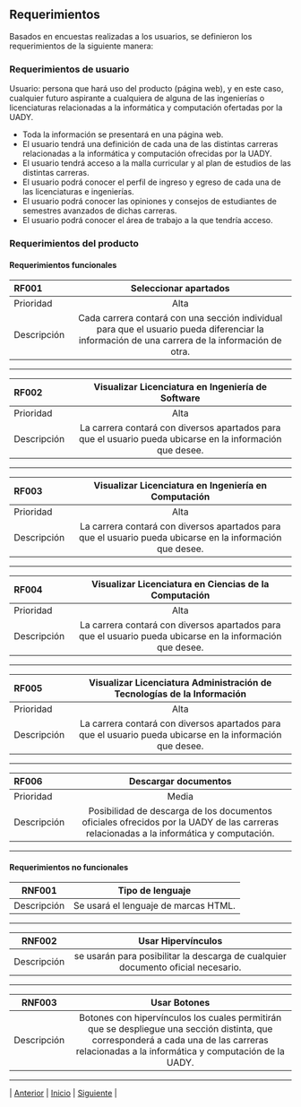 ## Requerimientos

Basados en encuestas realizadas a los usuarios, se definieron los requerimientos de la siguiente manera:

### Requerimientos de usuario

  Usuario: persona que hará uso del producto (página web), y en este caso, cualquier futuro aspirante a cualquiera de alguna de las ingenierías o licenciaturas relacionadas a la informática y computación ofertadas por la UADY. 

  - Toda la información se presentará en una página web. 
  - El usuario tendrá una definición de cada una de las distintas carreras relacionadas a la informática y computación ofrecidas por la UADY.
  - El usuario tendrá acceso a la malla curricular y al plan de estudios de las distintas carreras.
  - El usuario podrá conocer el perfil de ingreso y egreso de cada una de las licenciaturas e ingenierías. 
  - El usuario podrá conocer las opiniones y consejos de estudiantes de semestres avanzados de dichas carreras.
  - El usuario podrá conocer el área de trabajo a la que tendría acceso.

### Requerimientos del producto

#### Requerimientos funcionales


| RF001   |     Seleccionar apartados    |
| :---        |    :----:   |
| Prioridad | Alta |
| Descripción |Cada carrera contará con una sección individual para que el usuario pueda diferenciar la información de una carrera de la información de otra. |

***

| RF002   |     Visualizar Licenciatura en Ingeniería de Software    |
| :---        |    :----:   |
| Prioridad | Alta |
| Descripción |La carrera contará con diversos apartados para que el usuario pueda ubicarse en la información que desee. |

***

| RF003   |     Visualizar Licenciatura en Ingeniería en Computación    |
| :---        |    :----:   |
| Prioridad | Alta |
| Descripción |La carrera contará con diversos apartados para que el usuario pueda ubicarse en la información que desee. |

***

| RF004   |     Visualizar Licenciatura en Ciencias de la Computación    |
| :---        |    :----:   |
| Prioridad | Alta |
| Descripción |La carrera contará con diversos apartados para que el usuario pueda ubicarse en la información que desee. |

***

| RF005   |     Visualizar Licenciatura Administración de Tecnologías de la Información    |
| :---        |    :----:   |
| Prioridad | Alta |
| Descripción |La carrera contará con diversos apartados para que el usuario pueda ubicarse en la información que desee. |

***

| RF006   |     Descargar documentos    |  
| :---        |    :----:   |
| Prioridad | Media |
| Descripción |Posibilidad de descarga de los documentos oficiales ofrecidos por la UADY de las carreras relacionadas a la informática y computación. |

***

#### Requerimientos no funcionales

| RNF001   |     Tipo de lenguaje    |  
|----------|:-------------:|
| Descripción |Se usará el lenguaje de marcas HTML. |

***

| RNF002   |   Usar Hipervínculos  |  
|----------|:-------------:|
| Descripción |se usarán para posibilitar la descarga de cualquier documento oficial necesario. |

***

| RNF003   |   Usar Botones  |  
|----------|:-------------:|
| Descripción | Botones con hipervínculos los cuales permitirán que se despliegue una sección distinta, que corresponderá a cada una de las carreras relacionadas a la informática y computación de la UADY. |

***

| [Anterior](https://github.com/Geovanna-med/Enterate/blob/main/Documentos/Usuarios%20y%20clientes.md "Anterior") 
| [Inicio](https://github.com/Geovanna-med/Enterate "Inicio") 
| [Siguiente](https://github.com/Geovanna-med/Enterate/blob/main/Documentos/Casos%20de%20uso.md "Siguiente") |
